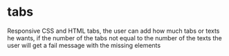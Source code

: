 # tabs
Responsive CSS and HTML tabs, the user can add how much tabs or texts he wants, if the number of the tabs not equal to the number of the texts the user will get a fail message with the missing elements
